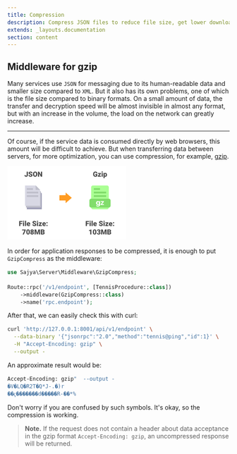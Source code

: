 ```yaml
---
title: Compression
description: Compress JSON files to reduce file size, get lower download times and save website bandwidth.
extends: _layouts.documentation
section: content
---
```


## Middleware for gzip

Many services use `JSON` for messaging due to its human-readable data and smaller size compared to `XML`. But it also has its own problems, one of which is the file size compared to binary formats. On a small amount of data, the transfer and decryption speed will be almost invisible in almost any format, but with an increase in the volume, the load on the network can greatly increase.

----

Of course, if the service data is consumed directly by web browsers, this amount will be difficult to achieve. But when transferring data between servers, for more optimization, you can use compression, for example, [gzip](https://en.wikipedia.org/wiki/Gzip). 


![Compression reduces file size and makes it faster to transmit over the network.](/img/compress.svg)


In order for application responses to be compressed, it is enough to put `GzipCompress` as the middleware:

```php
use Sajya\Server\Middleware\GzipCompress;

Route::rpc('/v1/endpoint', [TennisProcedure::class])
    ->middleware(GzipCompress::class)
    ->name('rpc.endpoint');
```

After that, we can easily check this with curl:

```bash
curl 'http://127.0.0.1:8001/api/v1/endpoint' \
  --data-binary '{"jsonrpc":"2.0","method":"tennis@ping","id":1}' \
  -H "Accept-Encoding: gzip" \
  --output -
```

An approximate result would be:

```bash
Accept-Encoding: gzip"  --output -
�V�LQ�R2T�Q*J-.�)r
��ҁ�������d�����R-��*%      
```

Don't worry if you are confused by such symbols. It's okay, so the compression is working.

> **Note.** If the request does not contain a header about data acceptance in the gzip format `Accept-Encoding: gzip`, an uncompressed response will be returned.
